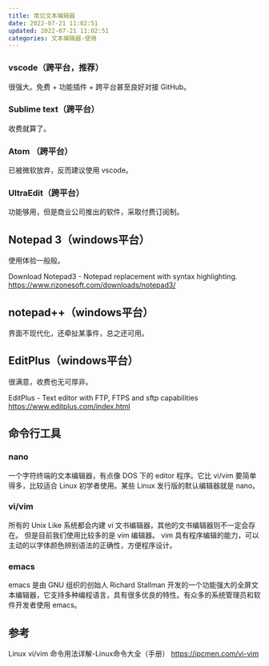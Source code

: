 ```yaml
---
title: 常见文本编辑器
date: 2022-07-21 11:02:51
updated: 2022-07-21 11:02:51
categories: 文本编辑器-使用
---
```


### vscode（跨平台，推荐）

很强大。免费 + 功能插件 + 跨平台甚至良好对接 GitHub。

### Sublime text（跨平台）

收费就算了。

### Atom （跨平台）

已被微软放弃，反而建议使用 vscode。

### UltraEdit（跨平台）

功能够用，但是商业公司推出的软件，采取付费订阅制。

## Notepad 3（windows平台）

使用体验一般般。

Download Notepad3 - Notepad replacement with syntax highlighting. <https://www.rizonesoft.com/downloads/notepad3/>

## notepad++（windows平台）

界面不现代化，还牵扯某事件，总之还可用。

## EditPlus（windows平台）

很满意，收费也无可厚非。

EditPlus - Text editor with FTP, FTPS and sftp capabilities
<https://www.editplus.com/index.html>

## 命令行工具

### nano

一个字符终端的文本编辑器，有点像 DOS 下的 editor 程序。它比 vi/vim 要简单得多，比较适合 Linux 初学者使用。某些 Linux 发行版的默认编辑器就是 nano。

### vi/vim

所有的 Unix Like 系统都会内建 vi 文书编辑器，其他的文书编辑器则不一定会存在。
但是目前我们使用比较多的是 vim 编辑器。
vim 具有程序编辑的能力，可以主动的以字体颜色辨别语法的正确性，方便程序设计。

### emacs

emacs 是由 GNU 组织的创始人 Richard Stallman 开发的一个功能强大的全屏文本编辑器，它支持多种编程语言，具有很多优良的特性。有众多的系统管理员和软件开发者使用 emacs。

## 参考

Linux vi/vim 命令用法详解-Linux命令大全（手册）
<https://ipcmen.com/vi-vim>
